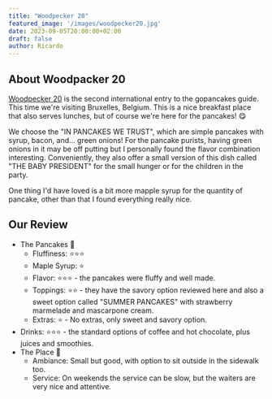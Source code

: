 ```yaml
---
title: "Woodpecker 20"
featured_image: '/images/woodpecker20.jpg'
date: 2023-09-05T20:00:00+02:00
draft: false
author: Ricardo
---
```


## About Woodpacker 20

[Woodpecker 20](https://woodpecker.family/menu-wp20) is the second international entry to the gopancakes guide. 
This time we're visiting Bruxelles, Belgium. This is a nice breakfast place that also serves lunches, but of course 
we're here for the pancakes! 😋

We choose the "IN PANCAKES WE TRUST", which are simple pancakes with syrup, bacon, and... green onions! For 
the pancake purists, having green onions in it may be off putting but I personally found the flavor combination 
interesting. Conveniently, they also offer a small version of this dish called "THE BABY PRESIDENT" for the small hunger 
or for the children in the party.

One thing I'd have loved is a bit more mapple syrup for the quantity of pancake, other than that I found everything really nice.

## Our Review

* The Pancakes 🥞
    * Fluffiness: ⭐⭐⭐
    * Maple Syrup: ⭐
    * Flavor: ⭐⭐⭐ - the pancakes were fluffy and well made.
    * Toppings: ⭐⭐ - they have the savory option reviewed here and also a sweet option called "SUMMER PANCAKES" with strawberry marmelade and mascarpone cream.
    * Extras: ⭐ - No extras, only sweet and savory option.
* Drinks: ⭐⭐⭐ - the standard options of coffee and hot chocolate, plus juices and smoothies.
* The Place 🌻
    * Ambiance: Small but good, with option to sit outside in the sidewalk too.
    * Service: On weekends the service can be slow, but the waiters are very nice and attentive.
